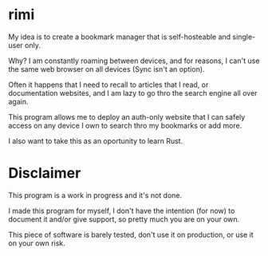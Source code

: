 # rimi

My idea is to create a bookmark manager that is self-hosteable and single-user only.

Why? I am constantly roaming between devices, and for reasons, I can't use the same web browser on all devices (Sync isn't an option).

Often it happens that I need to recall to articles that I read, or documentation websites, and I am lazy to go thro the search engine all over again.

This program allows me to deploy an auth-only website that I can safely access on any device I own to search thro my bookmarks or add more.

I also want to take this as an oportunity to learn Rust.

# Disclaimer

This program is a work in progress and it's not done.

I made this program for myself, I don't have the intention (for now) to document it and/or give support, so pretty much you are on your own.

This piece of software is barely tested, don't use it on production, or use it on your own risk.
